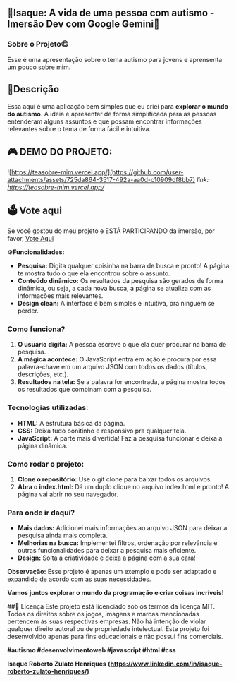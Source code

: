 ## 🧩**Isaque: A vida de uma pessoa com autismo - Imersão Dev com Google Gemini**🌻

### **Sobre o Projeto**😌
Esse é uma apresentação sobre o tema autismo para jovens e aprensenta um pouco sobre mim. 

## 📔Descrição
Essa aqui é uma aplicação bem simples que eu criei para **explorar o mundo do autismo**. A ideia é apresentar de forma simplificada para as pessoas entenderam alguns assuntos e que possam encontrar informações relevantes sobre o tema de forma fácil e intuitiva.

## 🎮 DEMO DO PROJETO:
![https://teasobre-mim.vercel.app/](https://github.com/user-attachments/assets/725da864-3517-492a-aa0d-c10909df8bb7)
*link: https://teasobre-mim.vercel.app/*


## 🗳️ Vote aqui
Se você gostou do meu projeto e ESTÁ PARTICIPANDO da imersão, por favor, [Vote Aqui](https://discord.com/channels/1277631721822748742/1277631722716008535/1281820909887426613)

⚙️**Funcionalidades:**

* **Pesquisa:** Digita qualquer coisinha na barra de busca e pronto! A página te mostra tudo o que ela encontrou sobre o assunto. 
* **Conteúdo dinâmico:** Os resultados da pesquisa são gerados de forma dinâmica, ou seja, a cada nova busca, a página se atualiza com as informações mais relevantes.
* **Design clean:** A interface é bem simples e intuitiva, pra ninguém se perder. 

### **Como funciona?**

1. **O usuário digita:** A pessoa escreve o que ela quer procurar na barra de pesquisa.
2. **A mágica acontece:** O JavaScript entra em ação e procura por essa palavra-chave em um arquivo JSON com todos os dados (títulos, descrições, etc.).
3. **Resultados na tela:** Se a palavra for encontrada, a página mostra todos os resultados que combinam com a pesquisa.

### **Tecnologias utilizadas:**

* **HTML:** A estrutura básica da página.
* **CSS:** Deixa tudo bonitinho e responsivo pra qualquer tela.
* **JavaScript:** A parte mais divertida! Faz a pesquisa funcionar e deixa a página dinâmica.

### **Como rodar o projeto:**

1. **Clone o repositório:** Use o git clone para baixar todos os arquivos.
2. **Abra o index.html:** Dá um duplo clique no arquivo index.html e pronto! A página vai abrir no seu navegador.

### **Para onde ir daqui?**

* **Mais dados:** Adicionei mais informações ao arquivo JSON para deixar a pesquisa ainda mais completa.
* **Melhorias na busca:** Implementei filtros, ordenação por relevância e outras funcionalidades para deixar a pesquisa mais eficiente.
* **Design:** Solta a criatividade e deixa a página com a sua cara!

**Observação:** Esse projeto é apenas um exemplo e pode ser adaptado e expandido de acordo com as suas necessidades.

**Vamos juntos explorar o mundo da programação e criar coisas incríveis!** 

##📜 Licença
Este projeto está licenciado sob os termos da licença MIT. Todos os direitos sobre os jogos, imagens e marcas mencionadas pertencem às suas respectivas empresas. Não há intenção de violar qualquer direito autoral ou de propriedade intelectual. Este projeto foi desenvolvido apenas para fins educacionais e não possui fins comerciais.

**#autismo #desenvolvimentoweb #javascript #html #css**

**Isaque Roberto Zulato Henriques**
**(https://www.linkedin.com/in/isaque-roberto-zulato-henriques/)**
